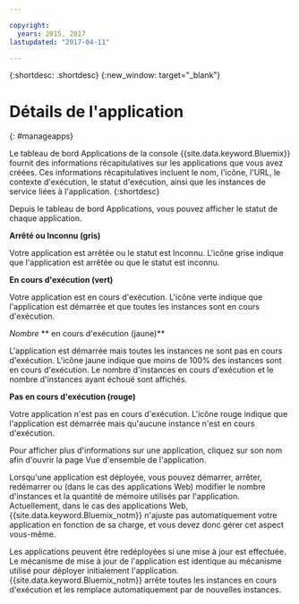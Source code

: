 ```yaml
---

copyright:
  years: 2015, 2017
lastupdated: "2017-04-11"

---
```



{:shortdesc: .shortdesc}
{:new_window: target="_blank"}

# Détails de l'application
{: #manageapps}

Le tableau de bord Applications de la console {{site.data.keyword.Bluemix}} fournit des informations récapitulatives sur les applications que vous avez créées. Ces informations récapitulatives incluent le nom, l'icône, l'URL, le contexte d'exécution, le statut d'exécution, ainsi que les instances de service liées à l'application. 
{:shortdesc}

Depuis le tableau de bord Applications, vous pouvez afficher le statut de chaque application.

**Arrêté ou Inconnu (gris)**

  Votre application est arrêtée ou le statut est Inconnu. L'icône grise indique que l'application est arrêtée ou que le statut est inconnu.

**En cours d'exécution (vert)**

  Votre application est en cours d'exécution. L'icône verte indique que l'application est démarrée et que toutes les instances sont en cours d'exécution.

*Nombre* ** en cours d'exécution (jaune)**

  L'application est démarrée mais toutes les instances ne sont pas en cours d'exécution. L'icône jaune indique que moins de 100% des instances sont
en cours d'exécution. Le nombre d'instances en cours d'exécution et le nombre
d'instances ayant échoué sont affichés.

**Pas en cours d'exécution (rouge)**

  Votre application n'est pas en cours d'exécution. L'icône rouge indique que l'application est démarrée mais qu'aucune instance n'est en cours d'exécution.

Pour afficher plus d'informations sur une application, cliquez sur son nom afin d'ouvrir la page Vue d'ensemble de l'application.

Lorsqu'une application est déployée, vous pouvez démarrer, arrêter, redémarrer
ou (dans le cas des applications Web) modifier le nombre d'instances et la quantité de mémoire utilisés par l'application. Actuellement, dans le cas des applications
Web, {{site.data.keyword.Bluemix_notm}} n'ajuste pas automatiquement votre application en fonction de sa charge, et vous
devez donc gérer cet aspect vous-même.

Les applications peuvent être redéployées si une mise à jour est effectuée. Le mécanisme de mise à jour de l'application est identique au mécanisme utilisé pour déployer initialement l'application. {{site.data.keyword.Bluemix_notm}}
arrête toutes les instances en cours d'exécution et les remplace automatiquement par de nouvelles instances.
